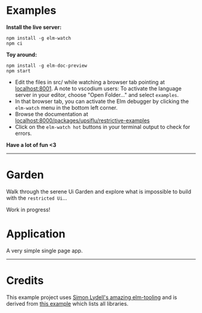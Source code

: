 # Examples

**Install the live server:**

```shell
npm install -g elm-watch
npm ci
```

**Toy around:**
```shell
npm install -g elm-doc-preview
npm start
```

- Edit the files in src/ while watching a browser tab pointing at [localhost:8001](localhost:8001). A note to vscodium users: To activate the language server in your editor, choose "Open Folder..." and select `examples`.
- In that browser tab, you can activate the Elm debugger by clicking the `elm-watch` menu in the bottom left corner.
- Browse the documentation at [localhost:8000/packages/upsiflu/restrictive-examples](http://localhost:8000/packages/upsiflu/restrictive-examples/latest)
- Click on the `elm-watch hot` buttons in your terminal output to check for errors.

**Have a lot of fun <3**

------

# Garden

Walk through the serene Ui Garden and explore what is impossible to build with the `restricted Ui`...

Work in progress!

# Application

A very simple single page app.

-------

# Credits

This example project uses [Simon Lydell's amazing elm-tooling](https://github.com/lydell/elm-watch) and is derived from [this example](https://github.com/lydell/elm-watch/tree/main/example) which lists all libraries.
